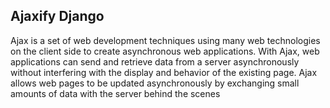 ## Ajaxify Django

Ajax is a set of web development techniques using many web technologies on the client side to create asynchronous web applications. With Ajax, web applications can send and retrieve data from a server asynchronously without interfering with the display and behavior of the existing page.  Ajax allows web pages to be updated asynchronously by exchanging small amounts of data with the server behind the scenes
